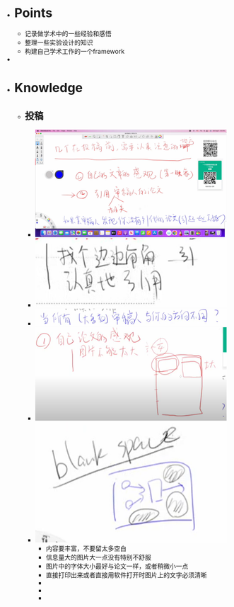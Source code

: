- # Points
	- 记录做学术中的一些经验和感悟
	- 整理一些实验设计的知识
	- 构建自己学术工作的一个framework
-
- # Knowledge
	- ## 投稿
		- ![image.png](../assets/image_1661086077842_0.png)
		- ![image.png](../assets/image_1661086309694_0.png)
		- ![image.png](../assets/image_1661086364640_0.png)
		- ![image.png](../assets/image_1661087020716_0.png)
		- ![image.png](../assets/image_1661087132938_0.png)
			- 内容要丰富，不要留太多空白
			- 信息量大的图片大一点没有特别不舒服
			- 图片中的字体大小最好与论文一样，或者稍微小一点
			- 直接打印出来或者直接用软件打开时图片上的文字必须清晰
			-
			-
			-